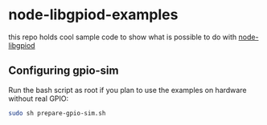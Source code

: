 # node-libgpiod-examples

this repo holds cool sample code to show what is possible to do with
[node-libgpiod](https://github.com/sombriks/node-libgpiod)

## Configuring gpio-sim

Run the bash script as root if you plan to use the examples on hardware without
real GPIO:

```bash
sudo sh prepare-gpio-sim.sh
```
